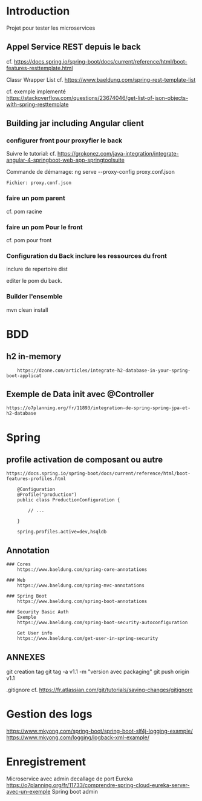 # Introduction

Projet pour tester les microservices

## Appel Service REST depuis le back
cf. https://docs.spring.io/spring-boot/docs/current/reference/html/boot-features-resttemplate.html

Classr Wrapper List
cf. https://www.baeldung.com/spring-rest-template-list

cf. exemple implementé https://stackoverflow.com/questions/23674046/get-list-of-json-objects-with-spring-resttemplate


## Building jar including Angular client

### configurer front pour proxyfier le back
Suivre le tutorial:
cf. https://grokonez.com/java-integration/integrate-angular-4-springboot-web-app-springtoolsuite

Commande de démarrage:
	ng serve  --proxy-config proxy.conf.json

	Fichier: proxy.conf.json

### faire un pom parent
cf. pom racine

### faire un pom Pour le front
cf. pom pour front
	
### Configuration du Back inclure les ressources du front

inclure de repertoire dist

editer le pom du back.

### Builder l'ensemble

mvn clean install

# BDD
## h2 in-memory
		https://dzone.com/articles/integrate-h2-database-in-your-spring-boot-applicat

## Exemple de Data init	avec @Controller
	https://o7planning.org/fr/11893/integration-de-spring-spring-jpa-et-h2-database

# Spring

## profile activation de composant ou autre
	https://docs.spring.io/spring-boot/docs/current/reference/html/boot-features-profiles.html

		@Configuration
		@Profile("production")
		public class ProductionConfiguration {

			// ...

		}

		spring.profiles.active=dev,hsqldb

## Annotation
	### Cores
		https://www.baeldung.com/spring-core-annotations

	### Web
		https://www.baeldung.com/spring-mvc-annotations

	### Spring Boot
		https://www.baeldung.com/spring-boot-annotations

	### Security Basic Auth
		Exemple
		https://www.baeldung.com/spring-boot-security-autoconfiguration

		Get User info
		https://www.baeldung.com/get-user-in-spring-security

## ANNEXES
git creation tag
git tag -a v1.1 -m "version avec packaging"
git push origin v1.1

.gitignore
cf. https://fr.atlassian.com/git/tutorials/saving-changes/gitignore

# Gestion des logs
https://www.mkyong.com/spring-boot/spring-boot-slf4j-logging-example/
https://www.mkyong.com/logging/logback-xml-example/

# Enregistrement
Microservice 
	avec admin decallage de port
Eureka
	https://o7planning.org/fr/11733/comprendre-spring-cloud-eureka-server-avec-un-exemple
Spring boot admin
	
	
